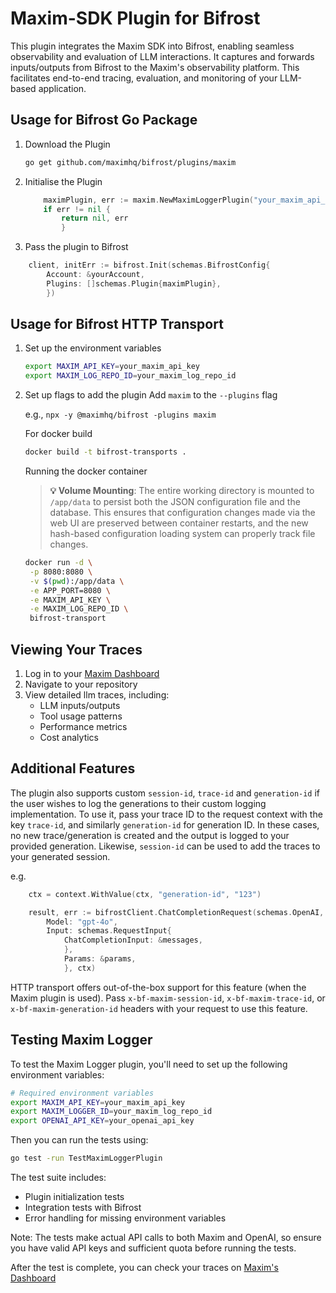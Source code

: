 # Maxim-SDK Plugin for Bifrost

This plugin integrates the Maxim SDK into Bifrost, enabling seamless observability and evaluation of LLM interactions. It captures and forwards inputs/outputs from Bifrost to the Maxim's observability platform. This facilitates end-to-end tracing, evaluation, and monitoring of your LLM-based application.

## Usage for Bifrost Go Package

1. Download the Plugin

   ```bash
   go get github.com/maximhq/bifrost/plugins/maxim
   ```

2. Initialise the Plugin

   ```go
       maximPlugin, err := maxim.NewMaximLoggerPlugin("your_maxim_api_key", "your_maxim_log_repo_id")
       if err != nil {
           return nil, err
           }
   ```

3. Pass the plugin to Bifrost

```go
    client, initErr := bifrost.Init(schemas.BifrostConfig{
        Account: &yourAccount,
        Plugins: []schemas.Plugin{maximPlugin},
        })
```

## Usage for Bifrost HTTP Transport

1. Set up the environment variables

   ```bash
   export MAXIM_API_KEY=your_maxim_api_key
   export MAXIM_LOG_REPO_ID=your_maxim_log_repo_id
   ```

2. Set up flags to add the plugin
   Add `maxim` to the `--plugins` flag

   e.g., `npx -y @maximhq/bifrost -plugins maxim`

   For docker build

   ```bash
   docker build -t bifrost-transports .
   ```

   Running the docker container

   > **💡 Volume Mounting**: The entire working directory is mounted to `/app/data` to persist both the JSON configuration file and the database. This ensures that configuration changes made via the web UI are preserved between container restarts, and the new hash-based configuration loading system can properly track file changes.

   ```bash
   docker run -d \
    -p 8080:8080 \
    -v $(pwd):/app/data \
    -e APP_PORT=8080 \
    -e MAXIM_API_KEY \
    -e MAXIM_LOG_REPO_ID \
    bifrost-transport
   ```

## Viewing Your Traces

1. Log in to your [Maxim Dashboard](https://getmaxim.ai/dashboard)
2. Navigate to your repository
3. View detailed llm traces, including:
   - LLM inputs/outputs
   - Tool usage patterns
   - Performance metrics
   - Cost analytics

## Additional Features

The plugin also supports custom `session-id`, `trace-id` and `generation-id` if the user wishes to log the generations to their custom logging implementation. To use it, pass your trace ID to the request context with the key `trace-id`, and similarly `generation-id` for generation ID. In these cases, no new trace/generation is created and the output is logged to your provided generation. Likewise, `session-id` can be used to add the traces to your generated session.

e.g.

```go
    ctx = context.WithValue(ctx, "generation-id", "123")

    result, err := bifrostClient.ChatCompletionRequest(schemas.OpenAI, &schemas.BifrostRequest{
        Model: "gpt-4o",
        Input: schemas.RequestInput{
            ChatCompletionInput: &messages,
            },
            Params: &params,
            }, ctx)
```

HTTP transport offers out-of-the-box support for this feature (when the Maxim plugin is used). Pass `x-bf-maxim-session-id`, `x-bf-maxim-trace-id`, or `x-bf-maxim-generation-id` headers with your request to use this feature.

## Testing Maxim Logger

To test the Maxim Logger plugin, you'll need to set up the following environment variables:

```bash
# Required environment variables
export MAXIM_API_KEY=your_maxim_api_key
export MAXIM_LOGGER_ID=your_maxim_log_repo_id
export OPENAI_API_KEY=your_openai_api_key
```

Then you can run the tests using:

```bash
go test -run TestMaximLoggerPlugin
```

The test suite includes:

- Plugin initialization tests
- Integration tests with Bifrost
- Error handling for missing environment variables

Note: The tests make actual API calls to both Maxim and OpenAI, so ensure you have valid API keys and sufficient quota before running the tests.

After the test is complete, you can check your traces on [Maxim's Dashboard](https://www.getmaxim.ai)
